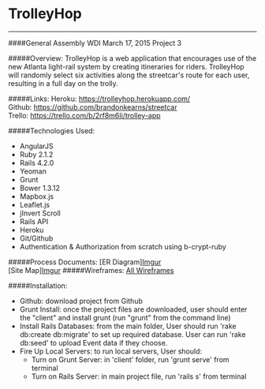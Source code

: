 # TrolleyHop
***
####General Assembly WDI March 17, 2015 Project 3

#####Overview:
TrolleyHop is a web application that encourages use of the new Atlanta light-rail system by creating itineraries for riders. TrolleyHop will randomly select six activities along the streetcar's route for each user, resulting in a full day on the trolly.

#####Links:
Heroku: <https://trolleyhop.herokuapp.com/><br>
Github: <https://github.com/brandonkearns/streetcar><br>
Trello: <https://trello.com/b/2rf8m6Ii/trolley-app>

#####Technologies Used:
* AngularJS
* Ruby 2.1.2
* Rails 4.2.0
* Yeoman
* Grunt
* Bower 1.3.12
* Mapbox.js
* Leaflet.js
* jInvert Scroll
* Rails API
* Heroku
* Git/Github
* Authentication & Authorization from scratch using b-crypt-ruby

#####Process Documents:
[ER Diagram][Imgur](http://i.imgur.com/a2xzqcE.jpg)  <br>
[Site Map][Imgur](http://i.imgur.com/eodigg9.jpg)
#####Wireframes:
[All Wireframes](http://imgur.com/a/7kjRN/all)

#####Installation:
* Github: download project from Github
* Grunt Install: once the project files are downloaded, user should enter the "client" and install grunt (run "grunt" from the command line)
* Install Rails Databases: from the main folder, User should run 'rake db:create db:migrate' to set up required database. User can run 'rake db:seed' to upload Event data if they choose.
* Fire Up Local Servers: to run local servers, User should:
	* Turn on Grunt Server: in 'client' folder, run 'grunt serve' from terminal
	* Turn on Rails Server: in main project file, run 'rails s' from terminal  


